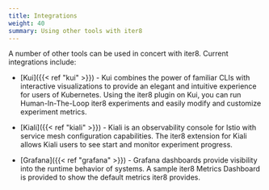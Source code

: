 ```yaml
---
title: Integrations
weight: 40
summary: Using other tools with iter8
---
```


A number of other tools can be used in concert with iter8. Current integrations include:

- [Kui]({{< ref "kui" >}}) - Kui combines the power of familiar CLIs with interactive visualizations to provide an elegant and intuitive experience for users of Kubernetes.
Using the iter8 plugin on Kui, you can run Human-In-The-Loop iter8 experiments and easily modify and customize experiment metrics.

- [Kiali]({{< ref "kiali" >}}) - Kiali is an observability console for Istio with service mesh configuration capabilities.
The iter8 extension for Kiali allows Kiali users to see start and monitor experiment progress.

- [Grafana]({{< ref "grafana" >}}) - Grafana dashboards provide visibility into the runtime behavior of systems. A sample iter8 Metrics Dashboard is provided to show the default metrics iter8 provides.
